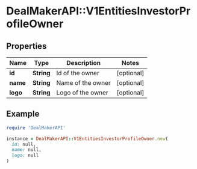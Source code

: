 # DealMakerAPI::V1EntitiesInvestorProfileOwner

## Properties

| Name | Type | Description | Notes |
| ---- | ---- | ----------- | ----- |
| **id** | **String** | Id of the owner | [optional] |
| **name** | **String** | Name of the owner | [optional] |
| **logo** | **String** | Logo of the owner | [optional] |

## Example

```ruby
require 'DealMakerAPI'

instance = DealMakerAPI::V1EntitiesInvestorProfileOwner.new(
  id: null,
  name: null,
  logo: null
)
```

